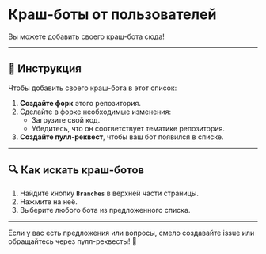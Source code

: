 # Краш-боты от пользователей

Вы можете добавить своего краш-бота сюда!

---

## 📜 Инструкция

Чтобы добавить своего краш-бота в этот список:

1. **Создайте форк** этого репозитория.
2. Сделайте в форке необходимые изменения:
   - Загрузите свой код.
   - Убедитесь, что он соответствует тематике репозитория.
3. **Создайте пулл-реквест**, чтобы ваш бот появился в списке.

---

## 🔍 Как искать краш-ботов

1. Найдите кнопку **`Branches`** в верхней части страницы.
2. Нажмите на неё.
3. Выберите любого бота из предложенного списка.

---

Если у вас есть предложения или вопросы, смело создавайте issue или обращайтесь через пулл-реквесты! 🌟

